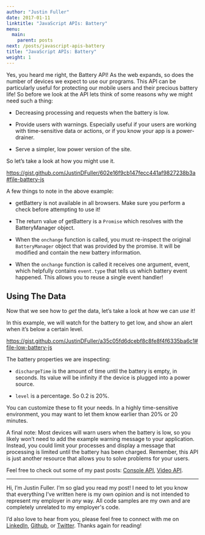 ```yaml
---
author: "Justin Fuller"
date: 2017-01-11
linktitle: "JavaScript APIs: Battery"
menu:
  main:
    parent: posts
next: /posts/javascript-apis-battery
title: "JavaScript APIs: Battery"
weight: 1
---
```


Yes, you heard me right, the Battery API! As the web expands, so does the number of devices we expect to use our programs. This API can be particularly useful for protecting our mobile users and their precious battery life! So before we look at the API lets think of some reasons why we might need such a thing:

* Decreasing processing and requests when the battery is low.

* Provide users with warnings. Especially useful if your users are working with time-sensitive data or actions, or if you know your app is a power-drainer.

* Serve a simpler, low power version of the site.

So let’s take a look at how you might use it.

https://gist.github.com/JustinDFuller/602e16f9cb147fecc441af9827238b3a#file-battery-js

A few things to note in the above example:

* getBattery is not available in all browsers. Make sure you perform a check before attempting to use it!

* The return value of getBattery is a `Promise` which resolves with the BatteryManager object.

* When the `onchange` function is called, you must re-inspect the original `BatteryManager` object that was provided by the promise. It will be modified and contain the new battery information.

* When the `onchange` function is called it receives one argument, event, which helpfully contains `event.type` that tells us which battery event happened. This allows you to reuse a single event handler!

## Using The Data

Now that we see how to *get* the data, let’s take a look at how we can *use* it!

In this example, we will watch for the battery to get low, and show an alert when it’s below a certain level.

https://gist.github.com/JustinDFuller/a35c05fd6dcebf8c8fe8f4f6335ba6c1#file-low-battery-js

The battery properties we are inspecting:

* `dischargeTime` is the amount of time until the battery is empty, in seconds. Its value will be infinity if the device is plugged into a power source.

* `level` is a percentage. So 0.2 is 20%.

You can customize these to fit your needs. In a highly time-sensitive environment, you may want to let them know earlier than 20% or 20 minutes.

A final note: Most devices will warn users when the battery is low, so you likely won’t need to add the example warning message to your application. Instead, you could limit your processes and display a message that processing is limited until the battery has been charged. Remember, this API is just another resource that allows you to solve problems for your users.

Feel free to check out some of my past posts: [Console API](https://justindfuller.com/posts/15), [Video API](https://justindfuller.com/posts/16).

---

Hi, I’m Justin Fuller. I’m so glad you read my post! I need to let you know that everything I’ve written here is my own opinion and is not intended to represent my employer in *any* way. All code samples are my own and are completely unrelated to my employer's code.

I’d also love to hear from you, please feel free to connect with me on [LinkedIn](https://www.linkedin.com/in/justin-fuller-8726b2b1/), [Github](https://github.com/justindfuller), or [Twitter](https://twitter.com/justin_d_fuller). Thanks again for reading!
